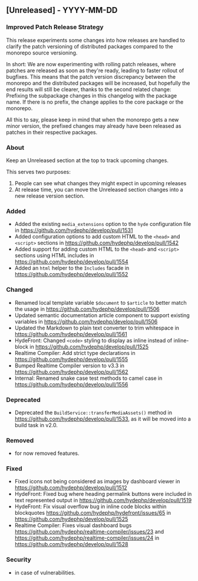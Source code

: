 ## [Unreleased] - YYYY-MM-DD

### Improved Patch Release Strategy

This release experiments some changes into how releases are handled to clarify the patch versioning of distributed packages compared to the monorepo source versioning.

In short: We are now experimenting with rolling patch releases, where patches are released as soon as they're ready, leading to faster rollout of bugfixes.
This means that the patch version discrepancy between the monorepo and the distributed packages will be increased, but hopefully the end results will still be clearer,
thanks to the second related change: Prefixing the subpackage changes in this changelog with the package name. If there is no prefix, the change applies to the core package or the monorepo.

All this to say, please keep in mind that when the monorepo gets a new minor version, the prefixed changes may already have been released as patches in their respective packages.

### About

Keep an Unreleased section at the top to track upcoming changes.

This serves two purposes:

1. People can see what changes they might expect in upcoming releases
2. At release time, you can move the Unreleased section changes into a new release version section.

### Added
- Added the existing `media_extensions` option to the `hyde` configuration file in https://github.com/hydephp/develop/pull/1531
- Added configuration options to add custom HTML to the `<head>` and `<script>` sections in https://github.com/hydephp/develop/pull/1542
- Added support for adding custom HTML to the `<head>` and `<script>` sections using HTML includes in https://github.com/hydephp/develop/pull/1554
- Added an `html` helper to the `Includes` facade in https://github.com/hydephp/develop/pull/1552

### Changed
- Renamed local template variable `$document` to `$article` to better match the usage in https://github.com/hydephp/develop/pull/1506
- Updated semantic documentation article component to support existing variables in https://github.com/hydephp/develop/pull/1506
- Updated the Markdown to plain text converter to trim whitespace in https://github.com/hydephp/develop/pull/1561
- HydeFront: Changed `<code>` styling to display as inline instead of inline-block in https://github.com/hydephp/develop/pull/1525
- Realtime Compiler: Add strict type declarations in https://github.com/hydephp/develop/pull/1555
- Bumped Realtime Compiler version to v3.3 in https://github.com/hydephp/develop/pull/1562
- Internal: Renamed snake case test methods to camel case in https://github.com/hydephp/develop/pull/1556

### Deprecated
- Deprecated the `BuildService::transferMediaAssets()` method in https://github.com/hydephp/develop/pull/1533, as it will be moved into a build task in v2.0.

### Removed
- for now removed features.

### Fixed
- Fixed icons not being considered as images by dashboard viewer in https://github.com/hydephp/develop/pull/1512
- HydeFront: Fixed bug where heading permalink buttons were included in text represented output in https://github.com/hydephp/develop/pull/1519
- HydeFront: Fix visual overflow bug in inline code blocks within blockquotes https://github.com/hydephp/hydefront/issues/65 in https://github.com/hydephp/develop/pull/1525
- Realtime Compiler: Fixes visual dashboard bugs https://github.com/hydephp/realtime-compiler/issues/23 and https://github.com/hydephp/realtime-compiler/issues/24 in https://github.com/hydephp/develop/pull/1528

### Security
- in case of vulnerabilities.
